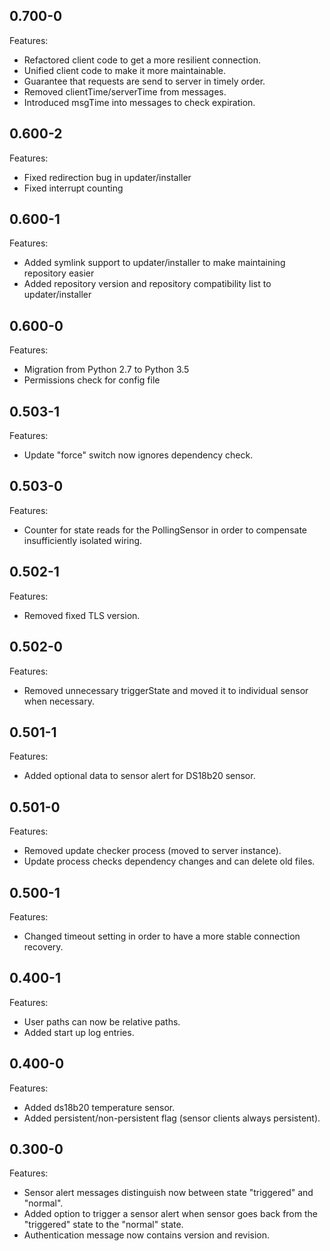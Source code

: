 ## 0.700-0

Features:

* Refactored client code to get a more resilient connection.
* Unified client code to make it more maintainable.
* Guarantee that requests are send to server in timely order.
* Removed clientTime/serverTime from messages.
* Introduced msgTime into messages to check expiration.

## 0.600-2

Features:

* Fixed redirection bug in updater/installer
* Fixed interrupt counting

## 0.600-1

Features:

* Added symlink support to updater/installer to make maintaining repository easier
* Added repository version and repository compatibility list to updater/installer 

## 0.600-0

Features:

* Migration from Python 2.7 to Python 3.5
* Permissions check for config file

## 0.503-1

Features:

* Update "force" switch now ignores dependency check.

## 0.503-0

Features:

* Counter for state reads for the PollingSensor in order to compensate insufficiently isolated wiring.

## 0.502-1

Features:

* Removed fixed TLS version.

## 0.502-0

Features:

* Removed unnecessary triggerState and moved it to individual sensor when necessary.

## 0.501-1

Features:

* Added optional data to sensor alert for DS18b20 sensor.

## 0.501-0

Features:

* Removed update checker process (moved to server instance).
* Update process checks dependency changes and can delete old files.

## 0.500-1

Features:

* Changed timeout setting in order to have a more stable connection recovery.

## 0.400-1

Features:

* User paths can now be relative paths.
* Added start up log entries.

## 0.400-0

Features:

* Added ds18b20 temperature sensor.
* Added persistent/non-persistent flag (sensor clients always persistent).

## 0.300-0

Features:

* Sensor alert messages distinguish now between state "triggered" and "normal".
* Added option to trigger a sensor alert when sensor goes back from the "triggered" state to the "normal" state.
* Authentication message now contains version and revision.
